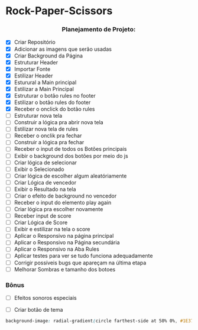 # Rock-Paper-Scissors


<div  align="center">

### Planejamento de Projeto:

</div>

- [X] Criar Repositório
- [X] Adicionar as imagens que serão usadas
- [X] Criar Background da Página
- [X] Estruturar Header
- [X] Importar Fonte
- [X] Estilizar Header
- [X] Esturural a Main principal
- [X] Estilizar a Main Principal
- [X] Estruturar o botão rules no footer
- [X] Estilizar o botão rules do footer
- [X] Receber o onclick do botão rules 
- [ ] Estruturar nova tela
- [ ] Construir a lógica pra abrir nova tela
- [ ] Estilizar nova tela de rules
- [ ] Receber o onclik pra fechar
- [ ] Construir a lógica pra fechar 
- [ ] Receber o input de todos os Botões principais
- [ ] Exibir o background dos botões por meio do js
- [ ] Criar lógica de selecionar
- [ ] Exibir o Selecionado
- [ ] Criar lógica de escolher algum aleatóriamente
- [ ] Criar Lógica de vencedor
- [ ] Exibir o Resultado na tela
- [ ] Criar o efeito de background no vencedor
- [ ] Receber o input do elemento play again
- [ ] Criar lógica pra escolher novamente
- [ ] Receber input de score
- [ ] Criar Lógica de Score
- [ ] Exibir e estilizar na tela o score
- [ ] Aplicar o Responsivo na página principal
- [ ] Aplicar o Responsivo na Página secundária
- [ ] Aplicar o Responsivo na Aba Rules
- [ ] Aplicar testes para ver se tudo funciona adequadamente
- [ ] Corrigir possíveis bugs que apareçam na última etapa
- [ ] Melhorar Sombras e tamanho dos botoes 

### Bônus

- [ ] Efeitos sonoros especiais
- [ ] Criar botão de tema


~~~~~~css
background-image: radial-gradient(circle farthest-side at 50% 0%, #1E3756 10%, #131637 100%);
~~~~~~